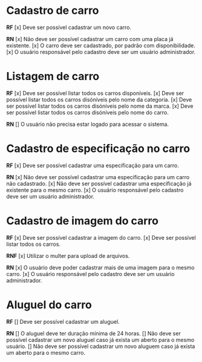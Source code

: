 <!-- **RF** => Requisitos funcionais | **RNF** => Requisitos não funcionais | **RN** => Regras de negócios -->

# Cadastro de carro

**RF**
[x] Deve ser possível cadastrar um novo carro.

**RN**
[x] Não deve ser possível cadastrar um carro com uma placa já existente.
[x] O carro deve ser cadastrado, por padrão com disponibilidade.
[x] O usuário responsável pelo cadastro deve ser um usuário administrador.

# Listagem de carro

**RF**
[x] Deve ser possível listar todos os carros disponíveis.
[x] Deve ser possível listar todos os carros disóníveis pelo nome da categoria.
[x] Deve ser possível listar todos os carros disóníveis pelo nome da marca.
[x] Deve ser possível listar todos os carros disóníveis pelo nome do carro.

**RN**
[] O usuário não precisa estar logado para acessar o sistema.

# Cadastro de especificação no carro

**RF**
[x] Deve ser possível cadastrar uma especificação para um carro.

**RN**
[x] Não deve ser possível cadastrar uma especificação para um carro não cadastrado.
[x] Não deve ser possível cadastrar uma especificação já existente para o mesmo carro.
[x] O usuário responsável pelo cadastro deve ser um usuário administrador.

# Cadastro de imagem do carro

**RF**
[x] Deve ser possível cadastrar a imagem do carro. 
[x] Deve ser possível listar todos os carros.

**RNF**
[x] Utilizar o multer para upload de arquivos.

**RN**
[x] O usuário deve poder cadastrar mais de uma imagem para o mesmo carro.
[x] O usuário responsável pelo cadastro deve ser um usuário administrador.

# Aluguel do carro

**RF**
[] Deve ser possível cadastrar um aluguel.

**RN**
[] O aluguel deve ter duração mínima de 24 horas.
[] Não deve ser possível cadastrar um novo aluguel caso já exista um aberto para o mesmo usuário.
[] Não deve ser possível cadastrar um novo aluguem caso já exista um aberto para o mesmo carro.
